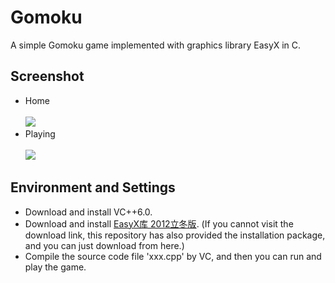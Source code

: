 # Gomoku
A simple Gomoku game implemented with graphics library EasyX in C.
## Screenshot
* Home<br><br>![](http://yaochenkun.cn/wordpress/wp-content/uploads/2016/07/wuziqi1.jpg)
* Playing<br><br>![](http://yaochenkun.cn/wordpress/wp-content/uploads/2016/07/wuziqi2.png)

## Environment and Settings
* Download and install VC++6.0.
* Download and install [EasyX库 2012立冬版](http://www.easyx.cn/downloads/View.aspx?id=6). (If you cannot visit the download link, this repository has also provided the installation package, and you can just download from here.)
* Compile the source code file 'xxx.cpp' by VC, and then you can run and play the game.
